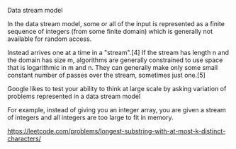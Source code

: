 Data stream model

In the data stream model, some or all of the input is represented as a finite sequence of integers (from some finite domain) which is generally not available for random access.




Instead arrives one at a time in a "stream".[4] If the stream has length n and the domain has size m, algorithms are generally constrained to use space that is logarithmic in m and n. They can generally make only some small constant number of passes over the stream, sometimes just one.[5]


Google likes to test your ability to think at large scale by asking variation of problems represented in a data stream model

For example, instead of giving you an integer array, you are given a stream of integers and all integers are too large to fit in memory.

https://leetcode.com/problems/longest-substring-with-at-most-k-distinct-characters/